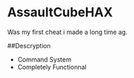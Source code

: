 # AssaultCubeHAX
Was my first cheat i made a long time ag.

##Descryption
- Command System
- Completely Functionnal

